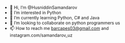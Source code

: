 - 👋 Hi, I’m @HusniddinSamandarov
- 👀 I’m interested in Python
- 🌱 I’m currently learning Python, C# and Java
- 💞️ I’m looking to collaborate on python programmers us
- 📫 How to reach me barcapes03@gmail.com and instagram.com/samandarov_uz

<!---
HusniddinSamandarov/HusniddinSamandarov is a ✨ special ✨ repository because its `README.md` (this file) appears on your GitHub profile.
You can click the Preview link to take a look at your changes.
--->
